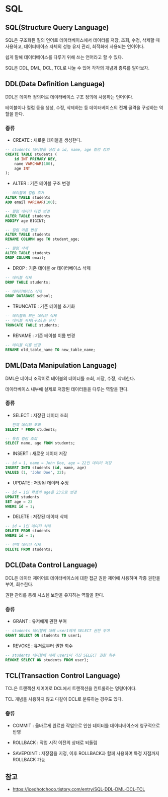 # SQL
## SQL(Structure Query Language)
SQL은 구조화된 질의 언어로 데이터베이스에서 데이터를 저장, 조회, 수정, 삭제할 때 사용하고, 데이터베이스 자체의 성능 유지 관리, 최적화에 사용되는 언어이다.

쉽게 말해 데이터베이스를 다루기 위해 쓰는 언어라고 할 수 있다.

SQL은 DDL, DML, DCL, TCL로 나눌 수 있어 각각의 개념과 종류를 알아보자.

## DDL(Data Definition Language)
DDL은 데이터 정의어로 데이터베이스 구조 정의에 사용하는 언어이다.

테이블이나 컬럼 등을 생성, 수정, 삭제하는 등 데이터베이스의 전체 골격을 구성하는 역할을 한다.

### 종류
- CREATE : 새로운 테이블을 생성한다.

```sql
-- students 테이블을 생성 & id, name, age 컬럼 정의
CREATE TABLE students (
    id INT PRIMARY KEY,
    name VARCHAR(100),
    age INT
);
```

- ALTER : 기존 테이블 구조 변경

```sql
-- 테이블에 컬럼 추가
ALTER TABLE students
ADD email VARCHAR(100);

-- 컬럼 데이터 타입 변경
ALTER TABLE students
MODIFY age BIGINT;

-- 컬럼 이름 변경
ALTER TABLE students
RENAME COLUMN age TO student_age;

-- 컬럼 삭제
ALTER TABLE students
DROP COLUMN email;
```

- DROP : 기존 테이블 or 데이터베이스 삭제

```sql
-- 테이블 삭제
DROP TABLE students;

-- 데이터베이스 삭제
DROP DATABASE school;
```

- TRUNCATE : 기존 테이블 초기화

```sql
-- 테이블의 모든 데이터 삭제
-- 테이블 자체(구조)는 유지
TRUNCATE TABLE students;
```

- RENAME : 기존 테이블 이름 변경

```sql
-- 테이블 이름 변경
RENAME old_table_name TO new_table_name;
```

## DML(Data Manipulation Language)
DML은 데이터 조작어로 테이블의 데이터를 조회, 저장, 수정, 삭제한다.

데이터베이스 내부에 실제로 저장된 데이터들을 다루는 역할을 한다.

### 종류
- SELECT : 저장된 데이터 조회

```sql
-- 전체 데이터 조회
SELECT * FROM students;

-- 특정 컬럼 조회
SELECT name, age FROM students;
```

- INSERT : 새로운 데이터 저장

```sql
-- id = 1, name = John Doe, age = 22인 데이터 저장
INSERT INTO students (id, name, age) 
VALUES (1, 'John Doe', 22);
```

- UPDATE : 저장된 데이터 수정

```sql
-- id = 1인 학생의 age를 23으로 변경
UPDATE students
SET age = 23
WHERE id = 1;
```

- DELETE : 저장된 데이터 삭제

```sql
-- id = 1인 데이터 삭제
DELETE FROM students
WHERE id = 1;

-- 전체 데이터 삭제
DELETE FROM students;
```

## DCL(Data Control Language)
DCL은 데이터 제어어로 데이터베이스에 대한 접근 권한 제어에 사용하며 각종 권한을 부여, 회수한다.

권한 관리를 통해 시스템 보안을 유지하는 역할을 한다.

### 종류
- GRANT : 유저에게 권한 부여

```sql
-- students 테이블에 대해 user1에게 SELECT 권한 부여
GRANT SELECT ON students TO user1;
```

- REVOKE : 유저로부터 권한 회수

```sql
-- students 테이블에 대해 user1이 가진 SELECT 권한 회수
REVOKE SELECT ON students FROM user1;
```

## TCL(Transaction Control Language)
TCL은 트랜잭션 제어어로 DCL에서 트랜잭션을 컨트롤하는 명령어이다.

TCL 개념을 사용하지 않고 다같이 DCL로 분류하는 경우도 있다.

### 종류
- COMMIT : 올바르게 완료한 작업으로 인한 데이터를 데이터베이스에 영구적으로 반영

- ROLLBACK : 작업 시작 이전의 상태로 되돌림

- SAVEPOINT : 저장점을 지정, 이후 ROLLBACK과 함께 사용하여 특정 지점까지 ROLLBACK 가능

## 참고
- https://icedhotchoco.tistory.com/entry/SQL-DDL-DML-DCL-TCL
